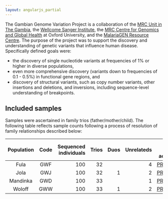 ```yaml
---
layout: angularjs_partial
---
```


The Gambian Genome Variation Project is a collaboration of the [MRC Unit in The Gambia](http://www.mrc.gm), the [Wellcome Sanger Institute](https://www.sanger.ac.uk), the [MRC Centre for
Genomics and Global Health](https://www.cggh.org/collaborations/mrc-unit-the-gambia) at Oxford
University, and the [MalariaGEN Resource Centre](https://www.malariagen.net). The purpose of the
project was to support the discovery and understanding of genetic variants that influence human
disease. Specifically defined goals were:

  * the discovery of single nucleotide variants at frequencies of 1% or higher in diverse populations,
  * even more comprehensive discovery (variants down to frequencies of 0.1 - 0.5%) in functional gene regions, and
  * discovery of structural variants, such as copy number variants, other insertions and deletions, and inversions, including sequence-level understanding of breakpoints.

## Included samples

Samples were ascertained in family trios (father/mother/child). The following table reflects sample
counts following a process of resolution of family relationships described below:

Population | Code | Sequenced individuals | Trios | Duos | Unrelateds | ENA project accession | ENA study accession
:--------: | :--: | --------------------: | ----: | ---: | ---------: | :-------------------: | :-----------------:
Fula | GWF | 100 | 32 |   | 4 |[PRJEB3013](https://www.ebi.ac.uk/ena/data/view/PRJEB3013) | [ERP001420](https://www.ebi.ac.uk/ena/data/view/ERP001420)
Jola | GWJ | 100 | 32 | 1 | 2 |[PRJEB3252](https://www.ebi.ac.uk/ena/data/view/PRJEB3252) | [ERP001781](https://www.ebi.ac.uk/ena/data/view/ERP001781)
Mandinka | GWD | 100 | 33 |   | 1 |[PRJEB1682](https://www.ebi.ac.uk/ena/data/view/PRJEB1682) | [ERP002385](https://www.ebi.ac.uk/ena/data/view/ERP002385)
Woloff | GWW | 100 | 33 | 1 | 2 |[PRJEB1323](https://www.ebi.ac.uk/ena/data/view/PRJEB1323) | [ERP002150](https://www.ebi.ac.uk/ena/data/view/ERP002150)
